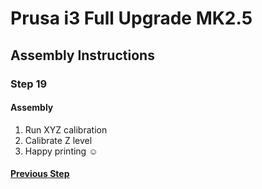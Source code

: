 # Prusa i3 Full Upgrade MK2.5

## Assembly Instructions

### Step 19

#### Assembly

1. Run XYZ calibration
1. Calibrate Z level
1. Happy printing :relaxed:

#### [Previous Step](step18.md)
